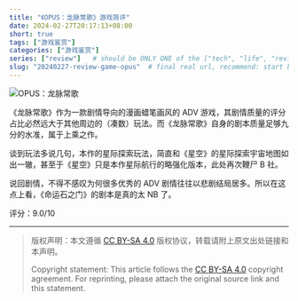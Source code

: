 ```yaml
---
title: "《OPUS：龙脉常歌》游戏简评"
date: 2024-02-27T20:17:13+08:00
short: true
tags: ["游戏鉴赏"]
categories: ["游戏鉴赏"]
series: ["review"]   # should be ONLY ONE of the ["tech", "life", "review"]
slug: "20240227-review-game-opus"  # final real url, recommend: start by date, follow lower case words with hyphen splitter. E.g., `20230316-text-title`
---
```


![OPUS：龙脉常歌](/img/posts/20240227-opus.jpg "OPUS：龙脉常歌")

《龙脉常歌》作为一款剧情导向的漫画蜡笔画风的 ADV 游戏，其剧情质量的评分占比必然远大于其他周边的（凑数）玩法。而《龙脉常歌》自身的剧本质量足够九分的水准，属于上乘之作。

谈到玩法多说几句，本作的星际探索玩法，简直和《星空》的星际探索宇宙地图如出一辙，甚至于《星空》只是本作星际航行的略强化版本，此处再次鞭尸 B 社。

说回剧情，不得不感叹为何很多优秀的 ADV 剧情往往以悲剧结局居多。所以在这点上看，《命运石之门》的剧本是真的太 NB 了。

评分：9.0/10

---

> 版权声明：本文遵循 [CC BY-SA 4.0](https://creativecommons.org/licenses/by-sa/4.0/deed.zh) 版权协议，转载请附上原文出处链接和本声明。
>
> Copyright statement: This article follows the [CC BY-SA 4.0](https://creativecommons.org/licenses/by-sa/4.0/deed.en) copyright agreement. For reprinting, please attach the original source link and this statement.
